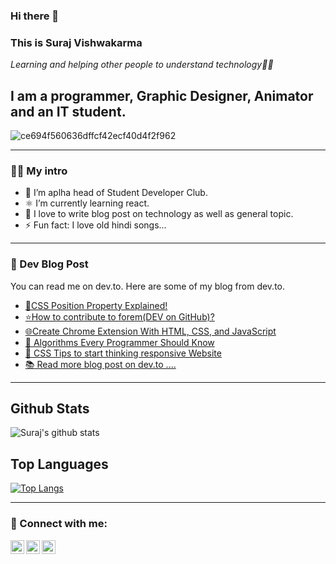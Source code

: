 ### Hi there 👋



### This is Suraj Vishwakarma 

*Learning and helping other people to understand technology👨‍💻*

## I am a programmer, Graphic Designer, Animator and an IT student.

![ce694f560636dffcf42ecf40d4f2f962](https://user-images.githubusercontent.com/67496096/113120899-b142df00-922f-11eb-88c5-0cdd109d926c.gif)


---

### 👨‍💻 My intro 
- 🔭 I’m aplha head of Student Developer Club.
- ⚛️ I’m currently learning react.
- 📝 I love to write blog post on technology as well as general topic.
- ⚡ Fun fact: I love old hindi songs...

---

### 📓 Dev Blog Post
You can read me on dev.to. Here are some of my blog from dev.to.

- [📍CSS Position Property Explained!](https://dev.to/surajondev/css-position-property-explained-3eg7)
- [⭐How to contribute to forem(DEV on GitHub)?](https://dev.to/surajondev/how-to-contribute-to-forem-4jhk)
- [🌐Create Chrome Extension With HTML, CSS, and JavaScript](https://dev.to/surajondev/create-chrome-extension-with-html-css-and-javascript-4ofd)
- [🎰 Algorithms Every Programmer Should Know](https://dev.to/surajondev/algorithms-every-programmer-should-know-part-1-searching-algorithm-1hd3)
- [📱 CSS Tips to start thinking responsive Website](https://dev.to/surajsrv11/css-tips-to-start-thinking-responsive-website-1ohh)
- [📚 Read more blog post on dev.to ....](https://dev.to/surajsrv11)

---
## Github Stats

![Suraj's github stats](https://github-readme-stats.vercel.app/api?username=surajondev&show_icons=true&theme=radical)

## Top Languages

[![Top Langs](https://github-readme-stats.vercel.app/api/top-langs/?username=surajondev&layout=compact&theme=radical)](https://github.com/anuraghazra/github-readme-stats)


---

### 🔗 Connect with me:

[<img align="left" alt="surajondev | DEV" width="22px" src="https://cdn.worldvectorlogo.com/logos/devto.svg" />](https://dev.to/surajondev)
[<img align="left" alt="surajondev | Twitter" width="22px" src="https://cdn.jsdelivr.net/npm/simple-icons@v3/icons/twitter.svg" />](https://twitter.com/surajondev)
[<img align="left" alt="surajondev | LinkedIn" width="22px" src="https://cdn.jsdelivr.net/npm/simple-icons@v3/icons/linkedin.svg" />](https://linkedin.com/surajsrv11)


